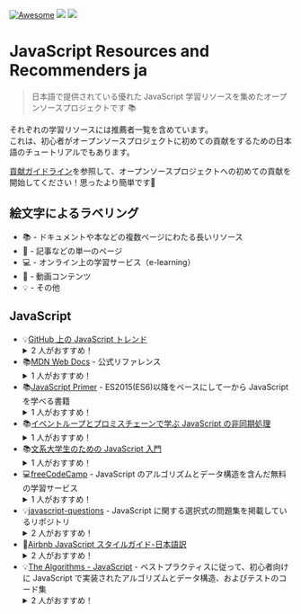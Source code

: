 [![Awesome](https://awesome.re/badge.svg)](https://awesome.re)
<img src="https://img.shields.io/badge/license-MIT-blue.svg">
<img src="https://img.shields.io/badge/contributions-welcome-blue.svg?style=flat">

# JavaScript Resources and Recommenders ja

> 日本語で提供されている優れた JavaScript 学習リソースを集めたオープンソースプロジェクトです 📚

それぞれの学習リソースには推薦者一覧を含めています。<br>
これは、初心者がオープンソースプロジェクトに初めての貢献をするための日本語のチュートリアルでもあります。

[貢献ガイドライン](./CONTRIBUTING.md)を参照して、オープンソースプロジェクトへの初めての貢献を開始してください！思ったより簡単です:wave:

## 絵文字によるラベリング

- :books: - ドキュメントや本などの複数ページにわたる長いリソース
- :page_facing_up: - 記事などの単一のページ
- :computer: - オンライン上の学習サービス（e-learning）
- :movie_camera: - 動画コンテンツ
- :bulb: - その他

## JavaScript

- :bulb:[GitHub 上の JavaScript トレンド](https://github.com/trending/javascript)
    <details>
      <summary>2 人がおすすめ！</summary>
      <ul>
        <li><a href="">testUser</a></li>
        <li><a href="https://github.com/kazzyfrog">kazzyfrog</a></li>
      </ul>
    </details>
- :books:[MDN Web Docs](https://developer.mozilla.org/ja/docs/Web/JavaScript) - 公式リファレンス
    <details>
      <summary>1 人がおすすめ！</summary>
      <ul>
        <li><a href="">testUser</a></li>
      </ul>
    </details>
- :books:[JavaScript Primer](https://jsprimer.net/) - ES2015(ES6)以降をベースにして一から JavaScript を学べる書籍
    <details>
      <summary>1 人がおすすめ！</summary>
      <ul>
        <li><a href="">testUser</a></li>
      </ul>
    </details>
- :books:[イベントループとプロミスチェーンで学ぶ JavaScript の非同期処理](https://zenn.dev/estra/books/js-async-promise-chain-event-loop)
    <details>
      <summary>1 人がおすすめ！</summary>
      <ul>
        <li><a href="">testUser</a></li>
      </ul>
    </details>
- :books:[文系大学生のための JavaScript 入門](https://zenn.dev/ojk/books/intro-to-javascript)
    <details>
      <summary>1 人がおすすめ！</summary>
      <ul>
        <li><a href="">testUser</a></li>
      </ul>
    </details>
- :computer:[freeCodeCamp](https://www.freecodecamp.org/japanese/learn/javascript-algorithms-and-data-structures) - JavaScript のアルゴリズムとデータ構造を含んだ無料の学習サービス
    <details>
      <summary>1 人がおすすめ！</summary>
      <ul>
        <li><a href="">testUser</a></li>
      </ul>
    </details>
- :bulb:[javascript-questions](https://github.com/lydiahallie/javascript-questions/blob/master/ja-JA/README-ja_JA.md) - JavaScript に関する選択式の問題集を掲載しているリポジトリ
    <details>
      <summary>2 人がおすすめ！</summary>
      <ul>
        <li><a href="">testUser</a></li>
        <li><a href="https://github.com/kazzyfrog">kazzyfrog</a></li>
      </ul>
    </details>
- :page_facing_up:[Airbnb JavaScript スタイルガイド-日本語訳](https://mitsuruog.github.io/javascript-style-guide/)
    <details>
      <summary>2 人がおすすめ！</summary>
      <ul>
        <li><a href="">testUser</a></li>
        <li><a href="https://github.com/kazzyfrog">kazzyfrog</a></li>
      </ul>
    </details>
- :bulb:[The Algorithms - JavaScript](https://github.com/TheAlgorithms/JavaScript) - ベストプラクティスに従って、初心者向けに JavaScript で実装されたアルゴリズムとデータ構造、およびテストのコード集
    <details>
      <summary>2 人がおすすめ！</summary>
      <ul>
        <li><a href="">testUser</a></li>
        <li><a href="https://github.com/kazzyfrog">kazzyfrog</a></li>
      </ul>
    </details>
